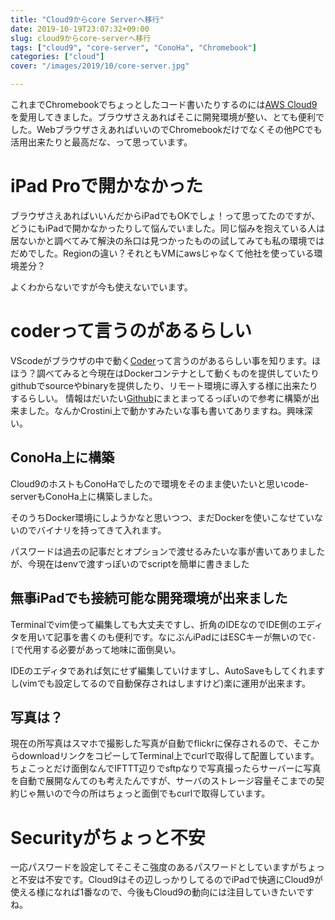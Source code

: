 ```yaml
---
title: "Cloud9からcore Serverへ移行"
date: 2019-10-19T23:07:32+09:00
slug: cloud9からcore-serverへ移行
tags: ["cloud9", "core-server", "ConoHa", "Chromebook"]
categories: ["cloud"]
cover: "/images/2019/10/core-server.jpg"

---
```

これまでChromebookでちょっとしたコード書いたりするのには[AWS Cloud9](https://aws.amazon.com/jp/cloud9/)を愛用してきました。ブラウザさえあればそこに開発環境が整い、とても便利でした。WebブラウザさえあればいいのでChromebookだけでなくその他PCでも活用出来たりと最高だな、って思っています。

# iPad Proで開かなかった

ブラウザさえあればいいんだからiPadでもOKでしょ！って思ってたのですが、どうにもiPadで開かなかったりして悩んでいました。同じ悩みを抱えている人は居ないかと調べてみて解決の糸口は見つかったものの試してみても私の環境ではだめでした。Regionの違い？それともVMにawsじゃなくて他社を使っている環境差分？

よくわからないですが今も使えないでいます。

# coderって言うのがあるらしい
VScodeがブラウザの中で動く[Coder](https://coder.com)って言うのがあるらしい事を知ります。ほほう？調べてみると今現在はDockerコンテナとして動くものを提供していたりgithubでsourceやbinaryを提供したり、リモート環境に導入する様に出来たりするらしい。
情報はだいたい[Github](https://github.com/cdr/code-server)にまとまってるっぽいので参考に構築が出来ました。なんかCrostini上で動かすみたいな事も書いてありますね。興味深い。

## ConoHa上に構築
Cloud9のホストもConoHaでしたので環境をそのまま使いたいと思いcode-serverもConoHa上に構築しました。

そのうちDocker環境にしようかなと思いつつ、まだDockerを使いこなせていないのでバイナリを持ってきて入れます。

パスワードは過去の記事だとオプションで渡せるみたいな事が書いてありましたが、今現在はenvで渡すっぽいのでscriptを簡単に書きました

## 無事iPadでも接続可能な開発環境が出来ました

Terminalでvim使って編集しても大丈夫ですし、折角のIDEなのでIDE側のエディタを用いて記事を書くのも便利です。なにぶんiPadにはESCキーが無いので`C-[`で代用する必要があって地味に面倒臭い。

IDEのエディタであれば気にせず編集していけますし、AutoSaveもしてくれますし(vimでも設定してるので自動保存されはしますけど)楽に運用が出来ます。

## 写真は？

現在の所写真はスマホで撮影した写真が自動でflickrに保存されるので、そこからdownloadリンクをコピーしてTerminal上でcurlで取得して配置しています。ちょこっとだけ面倒なんでIFTTT辺りでsftpなりで写真撮ったらサーバーに写真を自動で展開なんてのも考えたんですが、サーバのストレージ容量そこまでの契約じゃ無いので今の所はちょっと面倒でもcurlで取得しています。

# Securityがちょっと不安

一応パスワードを設定してそこそこ強度のあるパスワードとしていますがちょっと不安は不安です。Cloud9はその辺しっかりしてるのでiPadで快適にCloud9が使える様になれば1番なので、今後もCloud9の動向には注目していきたいですね。
